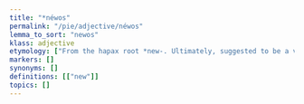 ```yaml
---
title: "*néwos"
permalink: "/pie/adjective/néwos"
lemma_to_sort: "newos"
klass: adjective
etymology: ["From the hapax root *new-. Ultimately, suggested to be a vṛddhi derivation from *nu (“now”)."]
markers: []
synonyms: []
definitions: [["new"]]
topics: []
---
```

